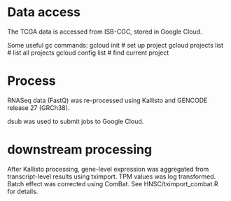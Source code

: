 # Data access
The TCGA data is accessed from ISB-CGC, stored in Google Cloud.

Some useful gc commands:
gcloud init # set up project
gcloud projects list # list all projects
gcloud config list # find current project

# Process
RNASeq data (FastQ) was re-processed using Kallisto and GENCODE release 27 (GRCh38).

dsub was used to submit jobs to Google Cloud.

# downstream processing
After Kallisto processing, gene-level expression was aggregated from transcript-level results using tximport. TPM values was log transformed. Batch effect was corrected using ComBat. See HNSC/tximport_combat.R for details.
